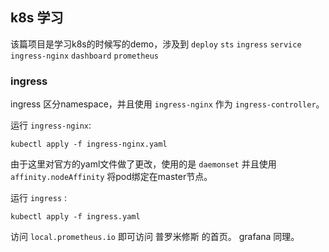 ## k8s 学习

该篇项目是学习k8s的时候写的demo，涉及到 `deploy` `sts` `ingress` `service`  `ingress-nginx` `dashboard` `prometheus`

### ingress

ingress 区分namespace，并且使用 `ingress-nginx` 作为 `ingress-controller`。

运行 `ingress-nginx`:

```shell script
kubectl apply -f ingress-nginx.yaml
```

由于这里对官方的yaml文件做了更改，使用的是 `daemonset` 并且使用 `affinity.nodeAffinity` 将pod绑定在master节点。

运行 `ingress` :

```shell script
kubectl apply -f ingress.yaml
```

访问 `local.prometheus.io` 即可访问 普罗米修斯 的首页。 grafana 同理。
